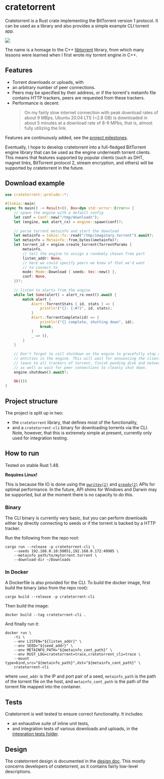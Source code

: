 # cratetorrent

Cratetorrent is a Rust crate implementing the BitTorrent version 1 protocol. It
can be used as a library and also provides a simple example CLI torrent app.

![](assets/partial-download.gif)

The name is a homage to the C++
[libtorrent](https://github.com/arvidn/libtorrent) library, from which many
lessons were learned when I first wrote my torrent engine in C++.


## Features

- Torrent downloads or uploads, with
- an arbitrary number of peer connections.
- Peers may be specified by their address, or if the torrent's metainfo file
  contains HTTP trackers, peers are requested from these trackers.
- Performance is decent:
  > On my fairly slow internet connection with peak download rates of about 9 MBps,
  Ubuntu 20.04 LTS (~2.8 GB) is downloaded in about 5 minutes at a download rate
  of 8-9 MPbs, that is, almost fully utilizing the link.

Features are continuously added, see the [project
milestones](https://github.com/mandreyel/cratetorrent/issues/26).

Eventually, I hope to develop cratetorrent into a full-fledged BitTorrent engine
library that can be used as the engine underneath torrent clients. This means
that features supported by popular clients (such as DHT, magnet links,
BitTorrent protocol 2, stream encryption, and others) will be supported by
cratetorrent in the future.


## Download example

```rust
use cratetorrent::prelude::*;
                                                                             
#[tokio::main]
async fn main() -> Result<(), Box<dyn std::error::Error>> {
    // spawn the engine with a default config
    let conf = Conf::new("/tmp/downloads");
    let (engine, mut alert_rx) = engine::spawn(conf)?;
                                                                             
    // parse torrent metainfo and start the download
    let metainfo = tokio::fs::read("/tmp/imaginary.torrent").await?;
    let metainfo = Metainfo::from_bytes(&metainfo)?;
    let torrent_id = engine.create_torrent(TorrentParams {
        metainfo,
        // tell the engine to assign a randomly chosen free port
        listen_addr: None,
        // here we could specify peers we knew of that we'd want
        // to connect to
        mode: Mode::Download { seeds: Vec::new() },
        conf: None,
    })?;
                                                                             
    // listen to alerts from the engine
    while let Some(alert) = alert_rx.next().await {
        match alert {
            Alert::TorrentStats { id, stats } => {
                println!("{}: {:#?}", id, stats);
            }
            Alert::TorrentComplete(id) => {
                println!("{} complete, shutting down", id);
                break;
            }
            _ => (),
        }
    }
                                                                             
    // Don't forget to call shutdown on the engine to gracefully stop all
    // entities in the engine. This will wait for announcing the client's
    // leave to all trackers of torrent, finish pending disk and network IO,
    // as well as wait for peer connections to cleanly shut down.
    engine.shutdown().await?;
                                                                             
    Ok(())
}
```

## Project structure

The project is split up in two:
- the `cratetorrent` library, that defines most of the functionality,
- and a `cratetorrent-cli` binary for downloading torrents via the CLI. Note,
  however, that this is extremely simple at present, currently only used for
  integration testing.


## How to run

Tested on stable Rust 1.48.

**Requires Linux!**

This is because file IO is done using the
[`pwritev(2)`](https://linux.die.net/man/2/pwritev) and
[`preadv(2)`](https://linux.die.net/man/2/preadv) APIs for optimal performance.
In the future, API shims for Windows and Darwin may be supported, but at the
moment there is no capacity to do this.

### Binary

The CLI binary is currently very basic, but you can perform downloads either by
directly connecting to seeds or if the torrent is backed by a HTTP tracker.

Run the following from the repo root:
```
cargo run --release -p cratetorrent-cli \
    --seeds 192.168.0.10:50051,192.168.0.172:49985 \
    --metainfo path/to/mytorrent.torrent \
    --download-dir ~/Downloads
```

### In Docker

A Dockerfile is also provided for the CLI. To build the docker image, first
  build the binary (also from the repo root):
```
cargo build --release -p cratetorrent-cli
```
Then build the image:
```
docker build --tag cratetorrent-cli .
```
And finally run it:
```
docker run \
    -ti \
    --env LISTEN="${listen_addr}" \
    --env SEED="${seed_addr}" \
    --env METAINFO_PATH="${metainfo_cont_path}" \
    --env RUST_LOG=cratetorrent=trace,cratetorrent_cli=trace \
    --mount type=bind,src="${metainfo_path}",dst="${metainfo_cont_path}" \
    cratetorrent-cli
```
where `seed_addr` is the IP and port pair of a seed, `metainfo_path` is the path
of the torrent file on the host, and `metainfo_cont_path` is the
path of the torrent file mapped into the container.


## Tests

Cratetorrent is well tested to ensure correct functionality. It includes:
- an exhaustive suite of inline unit tests,
- and integration tests of various downloads and uploads, in the [integration
tests folder](tests).


## Design

The cratetorrent design is documented in the [design doc](DESIGN.md). This
mostly concerns developers of cratetorrent, as it contains fairly low-level
descriptions.
